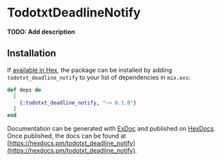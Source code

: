# TodotxtDeadlineNotify

**TODO: Add description**

## Installation

If [available in Hex](https://hex.pm/docs/publish), the package can be installed
by adding `todotxt_deadline_notify` to your list of dependencies in `mix.exs`:

```elixir
def deps do
  [
    {:todotxt_deadline_notify, "~> 0.1.0"}
  ]
end
```

Documentation can be generated with [ExDoc](https://github.com/elixir-lang/ex_doc)
and published on [HexDocs](https://hexdocs.pm). Once published, the docs can
be found at [https://hexdocs.pm/todotxt_deadline_notify](https://hexdocs.pm/todotxt_deadline_notify).

